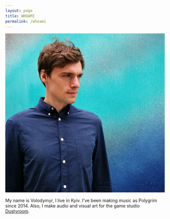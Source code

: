 ```yaml
---
layout: page
title: WHOAMI
permalink: /whoami
---
```


![Polygrim](/assets/img/IMG_20170530_1201053.jpg)

My name is Volodymyr, I live in Kyiv. I’ve been making music as Polygrim since 2014. Also, I make audio and visual art for the game studio [Dustyroom](http://dustyroom.com/).
